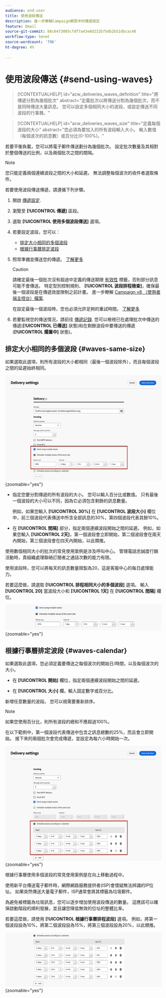 ```yaml
---
audience: end-user
title: 使用波段傳送
description: 進一步瞭解Campaign網頁中的傳遞設定
feature: Email
source-git-commit: 88c6473005cfdf7a43e0d232b75db2b51dbcac40
workflow-type: tm+mt
source-wordcount: '796'
ht-degree: 4%

---
```



# 使用波段傳送 {#send-using-waves}

>[!CONTEXTUALHELP]
>id="acw_deliveries_waves_definition"
>title="將傳遞分割為幾個批次"
>abstract="定義批次以將傳送分割為幾個批次，而不是同時傳送大量訊息。 您可以設定多個相同大小的波段，或設定傳送不同波段的行事曆。"

>[!CONTEXTUALHELP]
>id="acw_deliveries_waves_size"
>title="定義每個波段的大小"
>abstract="您必須為要加入的所有波段輸入大小。 輸入數值（每個波次的訊息數）或百分比(0-100%)。"

若要平衡負載，您可以將電子郵件傳送劃分為幾個批次。 設定批次數量及其相對於整個傳送的比例，以及兩個批次之間的間隔。

>[!NOTE]
>
>您只能定義兩個連續波段之間的大小和延遲。 無法調整每個波次的收件者選取條件。

若要使用波段傳送傳遞，請遵循下列步驟。

1. 開啟 [傳遞設定](delivery-settings.md#retries).

1. 瀏覽至 **[!UICONTROL 傳遞]** 區段。

1. 選取 **[!UICONTROL 使用多個波段傳送]** 選項。

1. 若要設定波段，您可以：

   * [排定大小相同的多個波段](#waves-same-size)
   * [根據行事曆排定波段](#waves-calendar)

1. 照常準備並傳送您的傳遞。 [了解更多](../msg/gs-deliveries.md)

   >[!CAUTION]
   >
   >請確定最後一個批次沒有超過中定義的傳送期限 [有效性](delivery-settings.md#validity) 標籤，否則部分訊息可能不會傳送。 特定型別控制規則、 **[!UICONTROL 波段排程檢查]**，確保最後一個波段是在傳遞效度限制之前計畫。 進一步瞭解 [Campaign v8 （使用者端主控台）檔案](https://experienceleague.adobe.com/docs/campaign/automation/campaign-optimization/control-rules.html).
   >
   >在設定最後一個波段時，您也必須允許足夠的重試時間。 [了解更多](delivery-settings.md#retries)

1. 若要監視您的傳送情況，請前往 [傳遞記錄](../monitor/delivery-logs.md). 您可以檢視已在處理批次中傳送的傳遞(**[!UICONTROL 已傳送]** 狀態)和在剩餘波段中要傳送的傳遞(**[!UICONTROL 擱置中]** 狀態)。

## 排定大小相同的多個波段 {#waves-same-size}

如果選取此選項，則所有波段的大小都相同（最後一個波段除外），而且每個波段之間的延遲始終相同。

![](assets/waves-same-size.png){zoomable=&quot;yes&quot;}

* 指定您要分割傳遞的所有波段的大小。 您可以輸入百分比或數值。 只有最後一個波段的大小可以不同，因為它必須包含剩餘的訊息數量。

  例如，如果您輸入 **[!UICONTROL 30%]** 在 **[!UICONTROL 波段大小]** 欄位中，前三個波段代表傳送中所含全部訊息的30%，第四個波段代表其餘10%。

* 在 **[!UICONTROL 間隔]** 部分，指定兩個連續波段開始之間的延遲。 例如，如果您輸入 **[!UICONTROL 2天]**，第一個波段會立即開始，第二個波段會在兩天內開始，第三個波段會在四天內開始，以此類推。

使用數個相同大小的批次的常見使用案例是涉及呼叫中心。 管理電話忠誠度行銷活動時，貴組織處理聯絡訂閱者之通話次數的能力有限。

使用波段時，您可以將每天的訊息數量限製為20，這是客服中心的每日處理能力。

若要這麼做，請選取 **[!UICONTROL 排程相同大小的多個波段]** 選項。 輸入 **[!UICONTROL 20]** 當波段大小和 **[!UICONTROL 1天]** 在 **[!UICONTROL 間隔]** 欄位。

![](assets/waves-call-center.png){zoomable=&quot;yes&quot;}

## 根據行事曆排定波段 {#waves-calendar}

如果選取此選項，您必須定義要傳送之每個波次的開始日/時間，以及每個波次的大小。

* 在 **[!UICONTROL 開始]** 欄位，指定兩個連續波段開始之間的延遲。

* 在 **[!UICONTROL 大小]** 欄，輸入固定數字或百分比。

新增任意數量的波段。 您可以視需要重新排序。

>[!NOTE]
>
>如果您使用百分比，則所有波段的總和不應超過100%。

在以下範例中，第一個波段代表傳送中包含之訊息總數的25%，而且會立即開始。 接下來的兩個批次會完成傳遞，並設定為每六小時開始一次。

![](assets/waves-calendar.png){zoomable=&quot;yes&quot;}

根據行事曆使用多個波段的常見使用案例是在向上移動過程中。

使用新平台傳送電子郵件時，網際網路服務提供者(ISP)會懷疑無法辨識的IP位址。 如果突然傳送大量電子郵件，ISP通常會將其標籤為垃圾郵件。

為避免被標籤為垃圾訊息，您可以逐步增加使用波段傳送的數量。 這應該可以確保啟動階段的順利發展，並且讓您降低無效的位址的整體比率。

若要這麼做，請使用 **[!UICONTROL 根據行事曆排程波段]** 選項。 例如，將第一個波段設為10%，將第二個波段設為15%，將第三個波段設為20%，以此類推。

![](assets/waves-ramp-up.png){zoomable=&quot;yes&quot;}



